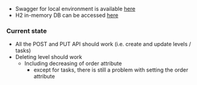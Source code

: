 
* Swagger for local environment is available [here](http://localhost:8080/adaptive-training-definitions/swagger-ui.html#/)
* H2 in-memory DB can be accessed [here](http://localhost:8080/adaptive-training-definitions/h2-console)
### Current state

* All the POST and PUT API should work (i.e. create and update levels / tasks)
* Deleting level should work
  * Including decreasing of order attribute
    * except for tasks, there is still a problem with setting the order attribute

